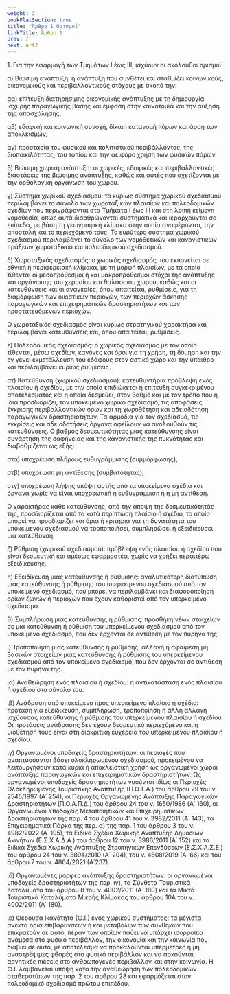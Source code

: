 ```yaml
---
weight: 3
bookFlatSection: true
title: "Άρθρο 1 Ορισμοί"
linkTitle: Άρθρο 1
prev: /
next: art2
---
```


1\. Για την εφαρμογή των Τμημάτων I έως III, ισχύουν οι ακόλουθοι
ορισμοί:

α) Βιώσιμη ανάπτυξη: η ανάπτυξη που συνθέτει και σταθμίζει κοινωνικούς,
οικονομικούς και περιβαλλοντικούς στόχους με σκοπό την:

αα) επίτευξη διατηρήσιμης οικονομικής ανάπτυξης με τη δημιουργία ισχυρής
παραγωγικής βάσης και έμφαση στην καινοτομία και την αύξηση της
απασχόλησης,

αβ) εδαφική και κοινωνική συνοχή, δίκαιη κατανομή πόρων και άρση των
αποκλεισμών,

αγ) προστασία του φυσικού και πολιτιστικού περιβάλλοντος, της
βιοποικιλότητας, του τοπίου και την αειφόρο χρήση των φυσικών πόρων.

β) Βιώσιμη χωρική ανάπτυξη: οι χωρικές, εδαφικές και περιβαλλοντικές
διαστάσεις της βιώσιμης ανάπτυξης, καθώς και αυτές που σχετίζονται με
την ορθολογική οργάνωση του χώρου.

γ) Σύστημα χωρικού σχεδιασμού: το κυρίως σύστημα χωρικού σχεδιασμού
περιλαμβάνει το σύνολο των χωροταξικών πλαισίων και πολεοδομικών σχεδίων
που περιγράφονται στα Τμήματα I έως III και στη λοιπή κείμενη νομοθεσία,
όπως αυτά διαρθρώνονται συστηματικά και ιεραρχούνται σε επίπεδα, με βάση
τη γεωγραφική κλίμακα στην οποία αναφέρονται, την αποστολή και το
περιεχόμενό τους. Το ευρύτερο σύστημα χωρικού σχεδιασμού περιλαμβάνει το
σύνολο των νομοθετικών και κανονιστικών πράξεων χωροταξικού και
πολεοδομικού σχεδιασμού.

δ) Χωροταξικός σχεδιασμός: ο χωρικός σχεδιασμός που εκπονείται σε εθνική
ή περιφερειακή κλίμακα, με τη μορφή πλαισίων, με τα οποία τίθενται οι
μεσοπρόθεσμοι ή και μακροπρόθεσμοι στόχοι της ανάπτυξης και οργάνωσης
του χερσαίου και θαλάσσιου χώρου, καθώς και οι κατευθύνσεις και οι
αναγκαίες, όπου απαιτείται, ρυθμίσεις, για τη διαμόρφωση των οικιστικών
περιοχών, των περιοχών άσκησης παραγωγικών και επιχειρηματικών
δραστηριοτήτων και των προστατευόμενων περιοχών.

Ο χωροταξικός σχεδιασμός είναι κυρίως στρατηγικού χαρακτήρα και
περιλαμβάνει κατευθύνσεις και, όπου απαιτείται, ρυθμίσεις.

ε) Πολεοδομικός σχεδιασμός: ο χωρικός σχεδιασμός με τον οποίο τίθενται,
μέσω σχεδίων, κανόνες και όροι για τη χρήση, τη δόμηση και την εν γένει
εκμετάλλευση του εδάφους στον αστικό χώρο και την ύπαιθρο και
περιλαμβάνει κυρίως ρυθμίσεις.

στ) Κατεύθυνση (χωρικού σχεδιασμού): κατευθυντήρια πρόβλεψη ενός
πλαισίου ή σχεδίου, με την οποία επιδιώκεται η επίτευξη συγκεκριμένου
αποτελέσματος και η οποία δεσμεύει, στον βαθμό και με τον τρόπο που η
ίδια προσδιορίζει, τον υποκείμενο χωρικό σχεδιασμό, τις αποφάσεις
έγκρισης περιβαλλοντικών όρων και τη χωροθέτηση και αδειοδότηση
παραγωγικών δραστηριοτήτων. Τα αρμόδια για τον σχεδιασμό, τις εγκρίσεις
και αδειοδοτήσεις όργανα οφείλουν να ακολουθούν τις κατευθύνσεις. Ο
βαθμός δεσμευτικότητας μιας κατεύθυνσης είναι συνάρτηση της σαφήνειας
και της κανονιστικής της πυκνότητας και διαβαθμίζεται ως εξής:

στα) υποχρέωση πλήρους ευθυγράμμισης (συμμόρφωσης),

στβ) υποχρέωση μη αντίθεσης (συμβατότητας),

στγ) υποχρέωση λήψης υπόψη αυτής από τα υποκείμενα σχέδια και όργανα
χωρίς να είναι υποχρεωτική η ευθυγράμμιση ή η μη αντίθεση.

Ο χαρακτήρας κάθε κατεύθυνσης, από την άποψη της δεσμευτικότητάς της,
προσδιορίζεται από το κατά περίπτωση πλαίσιο ή σχέδιο, το οποίο μπορεί
να προσδιορίζει και όρια ή κριτήρια για τη δυνατότητα του υποκείμενου
σχεδιασμού να τροποποιήσει, συμπληρώσει ή εξειδικεύσει μια κατεύθυνση.

ζ) Ρύθμιση (χωρικού σχεδιασμού): πρόβλεψη ενός πλαισίου ή σχεδίου που
είναι δεσμευτική και αμέσως εφαρμοστέα, χωρίς να χρήζει περαιτέρω
εξειδίκευσης.

η) Εξειδίκευση μιας κατεύθυνσης ή ρύθμισης: αναλυτικότερη διατύπωση μιας
κατεύθυνσης ή ρύθμισης του υπερκείμενου σχεδιασμού από τον υποκείμενο
σχεδιασμό, που μπορεί να περιλαμβάνει και διαφοροποίηση ορίων ζωνών ή
περιοχών που έχουν καθοριστεί από τον υπερκείμενο σχεδιασμό.

θ) Συμπλήρωση μιας κατεύθυνσης ή ρύθμισης: προσθήκη νέων στοιχείων σε
μια κατεύθυνση ή ρύθμιση του υπερκείμενου σχεδιασμού από τον υποκείμενο
σχεδιασμό, που δεν έρχονται σε αντίθεση με τον πυρήνα της.

ι) Τροποποίηση μιας κατεύθυνσης ή ρύθμισης: αλλαγή ή αφαίρεση μη βασικών
στοιχείων μιας κατεύθυνσης ή ρύθμισης του υπερκείμενου σχεδιασμού από
τον υποκείμενο σχεδιασμό, που δεν έρχονται σε αντίθεση με τον πυρήνα
της.

ια) Αναθεώρηση ενός πλαισίου ή σχεδίου: η αντικατάσταση ενός πλαισίου ή
σχεδίου στο σύνολό του.

ιβ) Ανάδραση από υποκείμενο προς υπερκείμενο πλαίσιο ή σχέδιο: πρόταση
για εξειδίκευση, συμπλήρωση, τροποποίηση ή άλλη αλλαγή ισχύουσας
κατεύθυνσης ή ρύθμισης του υπερκείμενου πλαισίου ή σχεδίου. Οι προτάσεις
ανάδρασης δεν έχουν δεσμευτικό περιεχόμενο και η υιοθέτησή τους είναι
στη διακριτική ευχέρεια του υπερκείμενου πλαισίου ή σχεδίου.

ιγ) Οργανωμένοι υποδοχείς δραστηριοτήτων: οι περιοχές που αναπτύσσονται
βάσει ολοκληρωμένου σχεδιασμού, προκειμένου να λειτουργήσουν κατά κύρια
ή αποκλειστική χρήση ως οργανωμένοι χώροι ανάπτυξης παραγωγικών και
επιχειρηματικών δραστηριοτήτων. Ως οργανωμένοι υποδοχείς δραστηριοτήτων
νοούνται ιδίως οι Περιοχές Ολοκληρωμένης Τουριστικής Ανάπτυξης
(Π.Ο.Τ.Α.) του άρθρου 29 του ν. 2545/1997 (Α΄ 254), οι Περιοχές
Οργανωμένης Ανάπτυξης Παραγωγικών Δραστηριοτήτων (Π.Ο.Α.Π.Δ.) του άρθρου
24 του ν. 1650/1986 (Α΄ 160), οι Οργανωμένοι Υποδοχείς Μεταποιητικών και
Επιχειρηματικών Δραστηριοτήτων της παρ. 4 του άρθρου 41 του ν. 3982/2011
(Α΄ 143), τα Επιχειρηματικά Πάρκα της περ. α) της παρ. 1 του άρθρου 3
του ν. 4982/2022 (Α΄ 195), τα Ειδικά Σχέδια Χωρικής Ανάπτυξης Δημοσίων
Ακινήτων (Ε.Σ.Χ.Α.Δ.Α.) του άρθρου 12 του ν. 3986/2011 (Α΄ 152) και τα
Ειδικά Σχέδια Χωρικής Ανάπτυξης Στρατηγικών Επενδύσεων (Ε.Σ.Χ.Α.Σ.Ε.)
του άρθρου 24 του ν. 3894/2010 (Α΄ 204), του ν. 4608/2019 (Α΄ 66) και
του άρθρου 7 του ν. 4864/2021 (Α΄237).

ιδ) Οργανωμένες μορφές ανάπτυξης δραστηριοτήτων: οι οργανωμένοι
υποδοχείς δραστηριοτήτων της περ. ιγ), τα Σύνθετα Τουριστικά Καταλύματα
του άρθρου 8 του ν. 4002/2011 (Α΄ 180) και τα Μικτά Τουριστικά
Καταλύματα Μικρής Κλίμακας του άρθρου 10Α του ν. 4002/2011 (Α΄ 180).

ιε) Φέρουσα Ικανότητα (Φ.Ι.) ενός χωρικού συστήματος: τα μέγιστα ανεκτά
όρια επιβαρύνσεων ή και μεταβολών των συνθηκών που επικρατούν σε αυτό,
πέραν των οποίων παύει να υπάρχει ισορροπία ανάμεσα στο φυσικό
περιβάλλον, την οικονομία και την κοινωνία που διαβιεί σε αυτό, με
αποτέλεσμα να προκαλούνται υπέρμετρες ή μη αναστρέψιμες φθορές στο
φυσικό περιβάλλον και να ασκούνται αρνητικές πιέσεις στο ανθρωπογενές
περιβάλλον και στην κοινωνία. Η Φ.Ι. λαμβάνεται υπόψη κατά την
αναθεώρηση των πολεοδομικών σταθεροτύπων της παρ. 2 του άρθρου 28 και
εφαρμόζεται στον πολεοδομικό σχεδιασμό πρώτου επιπέδου.